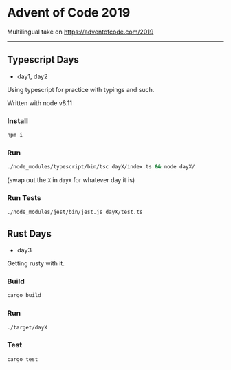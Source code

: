 # Advent of Code 2019

Multilingual take on https://adventofcode.com/2019

---

## Typescript Days

- day1, day2

Using typescript for practice with typings and such.

Written with node v8.11

### Install

```sh
npm i
```

### Run

```sh
./node_modules/typescript/bin/tsc dayX/index.ts && node dayX/
```

(swap out the `X` in `dayX` for whatever day it is)

### Run Tests

```sh
./node_modules/jest/bin/jest.js dayX/test.ts
```

## Rust Days

- day3

Getting rusty with it.

### Build

```sh
cargo build
```

### Run

```sh
./target/dayX
```

### Test

```sh
cargo test
```
